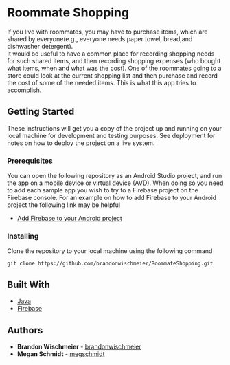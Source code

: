 # Roommate Shopping

If you live with roommates, you may have to purchase items, which are shared by everyone(e.g., everyone needs paper towel, bread,and dishwasher detergent).  
It would be useful to have a common place for recording shopping needs for such shared items, and then recording shopping expenses 
(who bought what items, when and what was the cost). One of the roommates going to a store could look at the current shopping list and then 
purchase and record the cost of some of the needed items. This is what this app tries to accomplish. 

## Getting Started

These instructions will get you a copy of the project up and running on your local machine for development and testing purposes. See deployment for notes on how to deploy the project on a live system.

### Prerequisites

You can open the following repository as an Android Studio project, and run the app on a mobile device or virtual device (AVD).
When doing so you need to add each sample app you wish to try to a Firebase project on the Firebase console. 
For an example on how to add Firebase to your Android project the following link may be helpful

- [Add Firebase to your Android project](https://firebase.google.com/docs/android/setup)

### Installing

Clone the repository to your local machine using the following command

```
git clone https://github.com/brandonwischmeier/RoommateShopping.git
```

## Built With
* [Java](https://www.java.com/en/)
* [Firebase](https://firebase.google.com/)

## Authors

* **Brandon Wischmeier** - [brandonwischmeier](https://github.com/brandonwischmeier)
* **Megan Schmidt** - [megschmidt](https://github.com/megschmidt)
